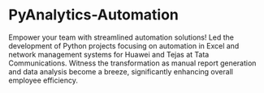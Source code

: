 # PyAnalytics-Automation
Empower your team with streamlined automation solutions! Led the development of Python projects focusing on automation in Excel and network management systems for Huawei and Tejas at Tata Communications. Witness the transformation as manual report generation and data analysis become a breeze, significantly enhancing overall employee efficiency.
